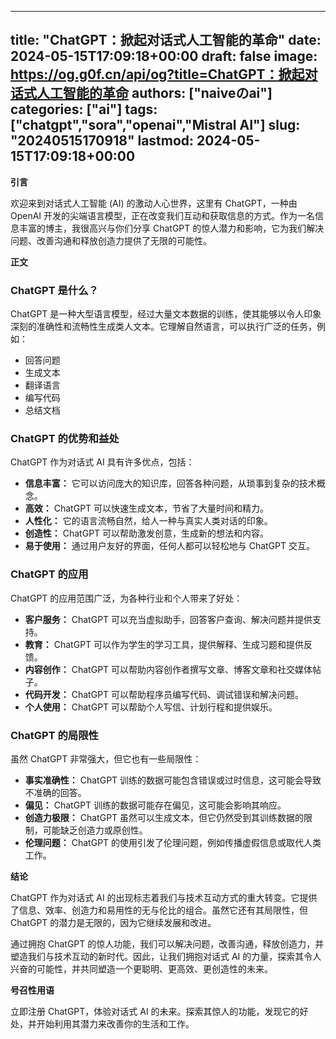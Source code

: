 
---
title: "ChatGPT：掀起对话式人工智能的革命"
date: 2024-05-15T17:09:18+00:00
draft: false
image: https://og.g0f.cn/api/og?title=ChatGPT：掀起对话式人工智能的革命
authors: ["naiveのai"]
categories: ["ai"]
tags: ["chatgpt","sora","openai","Mistral AI"]
slug: "20240515170918"
lastmod: 2024-05-15T17:09:18+00:00
---
**引言**

欢迎来到对话式人工智能 (AI) 的激动人心世界，这里有 ChatGPT，一种由 OpenAI 开发的尖端语言模型，正在改变我们互动和获取信息的方式。作为一名信息丰富的博主，我很高兴与你们分享 ChatGPT 的惊人潜力和影响，它为我们解决问题、改善沟通和释放创造力提供了无限的可能性。

**正文**

### ChatGPT 是什么？

ChatGPT 是一种大型语言模型，经过大量文本数据的训练，使其能够以令人印象深刻的准确性和流畅性生成类人文本。它理解自然语言，可以执行广泛的任务，例如：

- 回答问题
- 生成文本
- 翻译语言
- 编写代码
- 总结文档

### ChatGPT 的优势和益处

ChatGPT 作为对话式 AI 具有许多优点，包括：

- **信息丰富：** 它可以访问庞大的知识库，回答各种问题，从琐事到复杂的技术概念。
- **高效：** ChatGPT 可以快速生成文本，节省了大量时间和精力。
- **人性化：** 它的语言流畅自然，给人一种与真实人类对话的印象。
- **创造性：** ChatGPT 可以帮助激发创意，生成新的想法和内容。
- **易于使用：** 通过用户友好的界面，任何人都可以轻松地与 ChatGPT 交互。

### ChatGPT 的应用

ChatGPT 的应用范围广泛，为各种行业和个人带来了好处：

- **客户服务：** ChatGPT 可以充当虚拟助手，回答客户查询、解决问题并提供支持。
- **教育：** ChatGPT 可以作为学生的学习工具，提供解释、生成习题和提供反馈。
- **内容创作：** ChatGPT 可以帮助内容创作者撰写文章、博客文章和社交媒体帖子。
- **代码开发：** ChatGPT 可以帮助程序员编写代码、调试错误和解决问题。
- **个人使用：** ChatGPT 可以帮助个人写信、计划行程和提供娱乐。

### ChatGPT 的局限性

虽然 ChatGPT 非常强大，但它也有一些局限性：

- **事实准确性：** ChatGPT 训练的数据可能包含错误或过时信息，这可能会导致不准确的回答。
- **偏见：** ChatGPT 训练的数据可能存在偏见，这可能会影响其响应。
- **创造力极限：** ChatGPT 虽然可以生成文本，但它仍然受到其训练数据的限制，可能缺乏创造力或原创性。
- **伦理问题：** ChatGPT 的使用引发了伦理问题，例如传播虚假信息或取代人类工作。

**结论**

ChatGPT 作为对话式 AI 的出现标志着我们与技术互动方式的重大转变。它提供了信息、效率、创造力和易用性的无与伦比的组合。虽然它还有其局限性，但 ChatGPT 的潜力是无限的，因为它继续发展和改进。

通过拥抱 ChatGPT 的惊人功能，我们可以解决问题，改善沟通，释放创造力，并塑造我们与技术互动的新时代。因此，让我们拥抱对话式 AI 的力量，探索其令人兴奋的可能性，并共同塑造一个更聪明、更高效、更创造性的未来。

**号召性用语**

立即注册 ChatGPT，体验对话式 AI 的未来。探索其惊人的功能，发现它的好处，并开始利用其潜力来改善你的生活和工作。